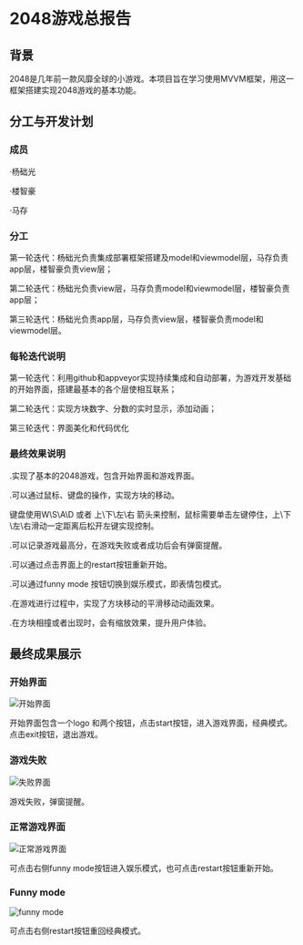 # 2048游戏总报告

## 背景

2048是几年前一款风靡全球的小游戏。本项目旨在学习使用MVVM框架，用这一框架搭建实现2048游戏的基本功能。


## 分工与开发计划

### 成员
·杨础光

·楼智豪

·马存

### 分工

第一轮迭代：杨础光负责集成部署框架搭建及model和viewmodel层，马存负责app层，楼智豪负责view层；

第二轮迭代：杨础光负责view层，马存负责model和viewmodel层，楼智豪负责app层；

第三轮迭代：杨础光负责app层，马存负责view层，楼智豪负责model和viewmodel层。

### 每轮迭代说明
第一轮迭代：利用github和appveyor实现持续集成和自动部署，为游戏开发基础的开始界面，搭建最基本的各个层使相互联系；

第二轮迭代：实现方块数字、分数的实时显示，添加动画；

第三轮迭代：界面美化和代码优化

### 最终效果说明
.实现了基本的2048游戏，包含开始界面和游戏界面。

.可以通过鼠标、键盘的操作，实现方块的移动。

  键盘使用W\S\A\D 或者 上\下\左\右 箭头来控制，鼠标需要单击左键停住，上\下\左\右滑动一定距离后松开左键实现控制。
  
.可以记录游戏最高分，在游戏失败或者成功后会有弹窗提醒。

.可以通过点击界面上的restart按钮重新开始。

.可以通过funny mode 按钮切换到娱乐模式，即表情包模式。

.在游戏进行过程中，实现了方块移动的平滑移动动画效果。

.在方块相撞或者出现时，会有缩放效果，提升用户体验。


## 最终成果展示
### 开始界面
![开始界面](https://github.com/blackwings0325/game/blob/master/picture/start.png)

开始界面包含一个logo 和两个按钮，点击start按钮，进入游戏界面，经典模式。点击exit按钮，退出游戏。
### 游戏失败
![失败界面](https://github.com/blackwings0325/game/blob/master/picture/lose.PNG)

游戏失败，弹窗提醒。
### 正常游戏界面
![正常游戏界面](https://github.com/blackwings0325/game/blob/master/picture/inthegame.PNG)

可点击右侧funny mode按钮进入娱乐模式，也可点击restart按钮重新开始。
###  Funny mode
![funny mode](https://github.com/blackwings0325/game/blob/master/picture/funny.png)

可点击右侧restart按钮重回经典模式。

